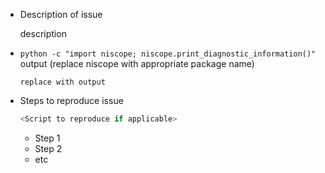 <!--
When filing an issue, please fill in the requested fields as thoroughly as you can and then delete this comment
-->

* Description of issue

    description

* `python -c "import niscope; niscope.print_diagnostic_information()"` output (replace niscope with appropriate package name)

    ```
    replace with output
    ```

* Steps to reproduce issue

    ``` python
    <Script to reproduce if applicable>
    ```

    * Step 1
    * Step 2
    * etc
